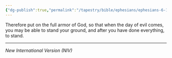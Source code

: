 ```yaml
---
{"dg-publish":true,"permalink":"/tapestry/bible/ephesians/ephesians-6-13/","title":"Ephesians 6:13","tags":["bible-verse","bible-verse"],"dgHomeLink":true,"dgShowLocalGraph":true,"dgEnableSearch":true}
---
```


Therefore put on the full armor of God, so that when the day of evil comes, you may be able to stand your ground, and after you have done everything, to stand.

---
*New International Version (NIV)*